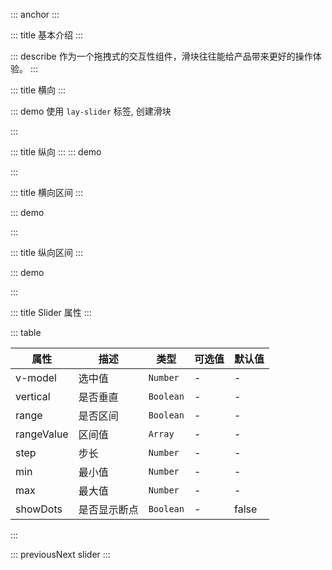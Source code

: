 ::: anchor
:::

::: title 基本介绍
:::

::: describe 作为一个拖拽式的交互性组件，滑块往往能给产品带来更好的操作体验。
:::

::: title 横向
:::

::: demo 使用 `lay-slider` 标签, 创建滑块

<template>
  {{ value1 }}
  <lay-slider v-model="value1"></lay-slider>
  <lay-input-number v-model="value1"></lay-input-number>
</template>

<script>
import { ref } from 'vue'

export default {
  setup() {
    const value1 = ref(50)
    return {
      value1
    }
  }
}
</script>

:::

::: title 纵向
:::
::: demo

<template>
  <lay-slider v-model="value2" :vertical="true"></lay-slider>
  {{ value2 }}
</template>

<script>
import { ref } from 'vue'

export default {
  setup() {

    const value2 = ref(120)

    return {
        value2
    }
  }
}
</script>

:::

::: title 横向区间
:::

::: demo

<template>
  {{ value3 }}
  <lay-slider :showDots="true" :min="100" :step="5" :max="200" v-model:rangeValue="value3" :range="true"></lay-slider>
</template>

<script>
import { ref } from 'vue'
export default {
  setup() {
    const value3 = ref([100,150])
    return {
      value3
    }
  }
}
</script>
:::

::: title 纵向区间
:::

::: demo

<template>
  <lay-slider :showDots="true" :min="100" :step="5" :max="200" v-model:rangeValue="value4" :range="true" :vertical="true"></lay-slider>
  {{ value4 }}
</template>

<script>
import { ref } from 'vue'
export default {
  setup() {
    const value4 = ref([23,56])
    return {
      value4
    }
  }
}
</script>
:::

::: title Slider 属性
:::

::: table

| 属性          |         描述          |             类型          |     可选值      |   默认值 |
| ------------ | --------------------- | ------------------------- | -------------- | -------- |
| v-model      | 选中值                | `Number`  |        -       |    -    |
| vertical  |  是否垂直     | `Boolean`                   |        -       |    -    |
| range  |  是否区间     | `Boolean`                   |        -       |    -    |
| rangeValue  |  区间值     | `Array`                   |        -       |    -    |
| step  |  步长     | `Number`                   |        -       |    -    |
| min  |  最小值     | `Number`                   |        -       |    -    |
| max  |  最大值     | `Number`                   |        -       |    -    |
| showDots  |  是否显示断点     | `Boolean`                   |        -       |    false    |
:::

::: previousNext slider
:::
